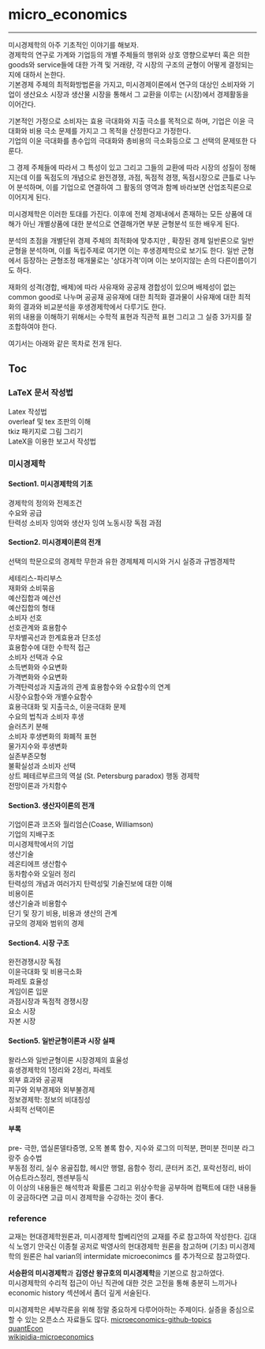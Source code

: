 # micro_economics 
---

미시경제학의 아주 기초적인 이야기를 해보자.  
경제학의 연구로 가계와 기업등의 개별 주체들의 행위와 상호 영향으로부터 혹은 의한 goods와 service들에 대한 가격 및 거래량, 각 시장의 구조의 균형이 어떻게 결정되는지에 대하서 논한다.  
기본경제 주체의 최적화방법론을 가지고, 미시경제이론에서 연구의 대상인 소비자와 기업이 생산요소 시장과 생산물 시장을 통해서 그 교환을 이루는 (시장)에서 경제활동을 이어간다.

기본적인 가정으로 소비자는 효용 극대화와 지출 극소를 목적으로 하며, 기업은 이윤 극대화와 비용 극소 문제를 가지고 그 목적을 산정한다고 가정한다.  
기업의 이윤 극대화를 총수입의 극대화와 총비용의 극소화등으로 그 선택의 문제또한 다룬다.  

그 경제 주체들에 따라서 그 특성이 있고 그리고 그들의 교환에 따라 시장의 성질이 정해지는데 이를 독점도의 개념으로 완전경쟁, 과점, 독점적 경쟁, 독점시장으로 큰틀로 나누어 분석하며, 이를 기업으로 연결하여 그 활동의 영역과 함꼐 바라보면 산업조직론으로 이어지게 된다.  

미시경제학은 이러한 토대를 가진다. 이후에 전체 경제내에서 존재하는 모든 상품에 대해가 아닌 개별상품에 대한 분석으로 연결해가면 부분 균형분석 또한 배우게 된다.  

분석의 초점을 개별단위 경제 주체의 최적화에 맞추지만 , 확장된 경제 일반론으로 일반 균형을 분석하며, 이를 독립주제로 여기면 이는 후생경제학으로 보기도 한다. 일반 군형에서 등장하는 균형조정 매개물로는 '상대가격'이며 이는 보이지않는 손의 다른이름이기도 하다.  

재화의 성격(경합, 배제)에 따라 사유재와 공공재 경합성이 있으며 배제성이 없는 common good로 나누며 공공재 공유재에 대한 최적화 결과물이 사유재에 대한 최적화의 결과와 비교분석을 후생경제학에서 다루기도 한다.  
위의 내용을 이해하기 위해서는 수학적 표현과 직관적 표현 그리고 그 실증 3가지를 잘 조합하여야 한다. 

여기서는 아래와 같은 목차로 전개 된다.

## Toc


### LaTeX 문서 작성법

Latex 작성법  
overleaf 및 tex 조판의 이해  
tkiz 패키지로 그림 그리기  
LateX을 이용한 보고서 작성법  

### 미시경제학

#### Section1. 미시경제학의 기초

경제학의 정의와 전제조건  
수요와 공급  
탄력성
소비자 잉여와 생산자 잉여
노동시장
독점
과점  

#### Section2. 미시경제이론의 전개

선택의 학문으로의 경제학
무한과 유한
경제체제
미시와 거시 실증과 규범경제학  

세테리스-파리부스  
재화와 소비묶음  
예산집합과 예산선  
예산집합의 형태  
소비자 선호  
선호관계와 효용함수  
무차별곡선과 한계효용과 단조성  
효용함수에 대한 수학적 접근  
소비자 선택과 수요  
소득변화와 수요변화  
가격변화와 수요변화  
가격탄력성과 지출과의 관계
효용함수와 수요함수의 연계  
시장수요함수와 개별수요함수  
효용극대화 및 지출극소, 이윤극대화 문제  
수요의 법칙과 소비자 후생  
슬러츠키 분해  
소비자 후생변화의 화폐적 표현  
물가지수와 후생변화  
실존부존모형  
불확실성과 소비자 선택  
상트 페테르부르크의 역설 (St. Petersburg paradox)
행동 경제학  
전망이론과 가치함수  

#### Section3. 생산자이론의 전개

기업이론과 코즈와 월리엄슨(Coase, Williamson)  
기업의 지배구조  
미시경제학에서의 기업  
생산기술  
레온티에프 생산함수  
동차함수와 오일러 정리  
탄력성의 개념과 여러가지 탄력성및 기술진보에 대한 이해  
비용이론  
생산기술과 비용함수  
단기 및 장기 비용, 비용과 생산의 관계  
규모의 경제와 범위의 경제  

#### Section4. 시장 구조  

완전경쟁시장 독점  
이윤극대화 및 비용극소화  
파레토 효율성  
게임이론 입문  
과점시장과 독점적 경쟁시장  
요소 시장  
자본 시장  

#### Section5. 일반균형이론과 시장 실패 

왈라스와 일반균형이론 시장경제의 효율성  
휴생경제학의 1정리와 2정리, 파레토  
외부 효과와 공공재  
피구와 외부경제와 외부불경제  
정보경제학: 정보의 비대칭성  
사회적 선택이론  

#### 부록

pre- 극한, 엡실론델타증명, 오목 볼록 함수, 지수와 로그의 미적분, 편미분 전미분 라그랑주 승수법  
부동점 정리, 실수 옹골집합, 헤시안 행렬, 음함수 정리, 쿤터커 조건, 포락선정리, 바이어슈트라스정리, 젠센부등식  
이 이상의 내용들은 해석학과 확률론 그리고 위상수학을 공부하며 컴팩트에 대한 내용들이 궁금하다면 고급 미시 경제학을 수강하는 것이 좋다.  

### reference

교재는 현대경제학원론과, 미시경제학 할베리언의 교재를 주로 참고하여 작성한다. 
김대식 노영기 안국신 이종철 공저로  박영사의 현대경제학 원론을 참고하며 (기초)
미시경제학의 원론은 hal varian의 intermidate microeconimcs 를 추가적으로 참고하였다.  

**서승환의 미시경제학**과 **김영산 왕규호의 미시경제학**을 기본으로 참고하였다.  
미시경제학의 수리적 접근이 아닌 직관에 대한 것은 고전을 통해 충분히 느끼거나 economic history 섹션에서 좀더 깊게 서술된다.  

미시경제학은 세부각론을 위해 정말 중요하게 다루어아하는 주제이다.
실증을 중심으로 할 수 있는 오픈소스 자료들도 많다. 
[microeconomics-github-topics](https://github.com/topics/microeconomics)  
[quantEcon](https://quantecon.org/)  
[wikipidia-microeconomics](https://en.wikipedia.org/wiki/Microeconomics)  
